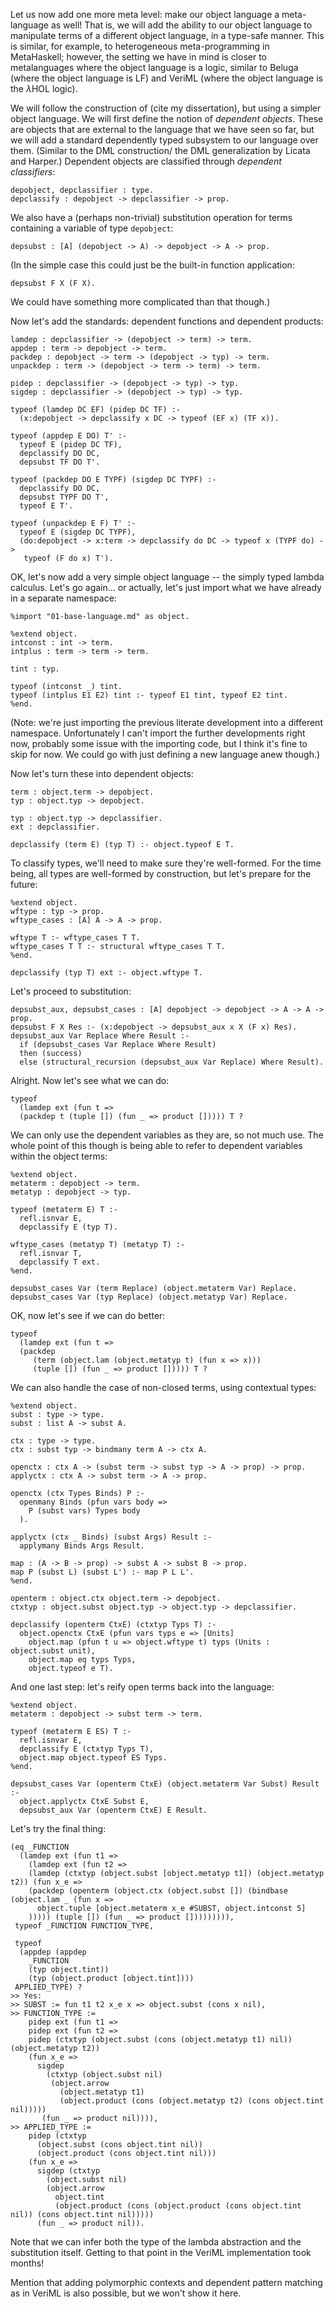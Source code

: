 <!--
```makam
%use "05-type-synonyms.md".
%testsuite literate_tests.
```
-->

Let us now add one more meta level: make our object language a meta-language as well!
That is, we will add the ability to our object language to manipulate terms of a different
object language, in a type-safe manner. This is similar, for example, to heterogeneous
meta-programming in MetaHaskell; however, the setting we have in mind is closer to
metalanguages where the object language is a logic, similar to Beluga (where the object
language is LF) and VeriML (where the object language is the $\lambda\text{HOL}$ logic).

We will follow the construction of (cite my dissertation), but using a simpler object
language. We will first define the notion of *dependent objects*. These are objects
that are external to the language that we have seen so far, but we will add a standard
dependently typed subsystem to our language over them. (Similar to the DML construction/
the DML generalization by Licata and Harper.) Dependent objects are classified through
*dependent classifiers*:

```makam
depobject, depclassifier : type.
depclassify : depobject -> depclassifier -> prop.
```

We also have a (perhaps non-trivial) substitution operation for terms containing a
variable of type `depobject`:
```makam
depsubst : [A] (depobject -> A) -> depobject -> A -> prop.
```

(In the simple case this could just be the built-in function application:
```
depsubst F X (F X).
```
We could have something more complicated than that though.)

Now let's add the standards: dependent functions and dependent products:

```makam
lamdep : depclassifier -> (depobject -> term) -> term.
appdep : term -> depobject -> term.
packdep : depobject -> term -> (depobject -> typ) -> term.
unpackdep : term -> (depobject -> term -> term) -> term.

pidep : depclassifier -> (depobject -> typ) -> typ.
sigdep : depclassifier -> (depobject -> typ) -> typ.

typeof (lamdep DC EF) (pidep DC TF) :-
  (x:depobject -> depclassify x DC -> typeof (EF x) (TF x)).

typeof (appdep E DO) T' :-
  typeof E (pidep DC TF),
  depclassify DO DC,
  depsubst TF DO T'.

typeof (packdep DO E TYPF) (sigdep DC TYPF) :-
  depclassify DO DC,
  depsubst TYPF DO T',
  typeof E T'.

typeof (unpackdep E F) T' :-
  typeof E (sigdep DC TYPF),
  (do:depobject -> x:term -> depclassify do DC -> typeof x (TYPF do) ->
   typeof (F do x) T').
```

OK, let's now add a very simple object language -- the simply typed lambda
calculus. Let's go again... or actually, let's just import what we have
already in a separate namespace:

```makam
%import "01-base-language.md" as object.

%extend object.
intconst : int -> term.
intplus : term -> term -> term.

tint : typ.

typeof (intconst _) tint.
typeof (intplus E1 E2) tint :- typeof E1 tint, typeof E2 tint.
%end.
```

(Note: we're just importing the previous literate development into a different
namespace. Unfortunately I can't import the further developments right now,
probably some issue with the importing code, but I think it's fine to skip for now.
We could go with just defining a new language anew though.)

Now let's turn these into dependent objects:

```makam
term : object.term -> depobject.
typ : object.typ -> depobject.

typ : object.typ -> depclassifier.
ext : depclassifier.

depclassify (term E) (typ T) :- object.typeof E T.
```

To classify types, we'll need to make sure they're well-formed. For the time
being, all types are well-formed by construction, but let's prepare for the
future:

```makam
%extend object.
wftype : typ -> prop.
wftype_cases : [A] A -> A -> prop.

wftype T :- wftype_cases T T.
wftype_cases T T :- structural wftype_cases T T.
%end.

depclassify (typ T) ext :- object.wftype T.
```

Let's proceed to substitution:

```makam
depsubst_aux, depsubst_cases : [A] depobject -> depobject -> A -> A -> prop.
depsubst F X Res :- (x:depobject -> depsubst_aux x X (F x) Res).
depsubst_aux Var Replace Where Result :-
  if (depsubst_cases Var Replace Where Result)
  then (success)
  else (structural_recursion (depsubst_aux Var Replace) Where Result).
```

Alright. Now let's see what we can do:

```makam
typeof
  (lamdep ext (fun t =>
  (packdep t (tuple []) (fun _ => product [])))) T ?
```

We can only use the dependent variables as they are, so not much use.
The whole point of this though is being able to refer to dependent variables
within the object terms:

```makam
%extend object.
metaterm : depobject -> term.
metatyp : depobject -> typ.

typeof (metaterm E) T :-
  refl.isnvar E,
  depclassify E (typ T).

wftype_cases (metatyp T) (metatyp T) :-
  refl.isnvar T,
  depclassify T ext.
%end.

depsubst_cases Var (term Replace) (object.metaterm Var) Replace.
depsubst_cases Var (typ Replace) (object.metatyp Var) Replace.
```

OK, now let's see if we can do better:

```makam
typeof
  (lamdep ext (fun t =>
  (packdep
     (term (object.lam (object.metatyp t) (fun x => x)))
     (tuple []) (fun _ => product [])))) T ?
```

We can also handle the case of non-closed terms, using contextual types:
```makam
%extend object.
subst : type -> type.
subst : list A -> subst A.

ctx : type -> type.
ctx : subst typ -> bindmany term A -> ctx A.

openctx : ctx A -> (subst term -> subst typ -> A -> prop) -> prop.
applyctx : ctx A -> subst term -> A -> prop.

openctx (ctx Types Binds) P :-
  openmany Binds (pfun vars body =>
    P (subst vars) Types body
  ).

applyctx (ctx _ Binds) (subst Args) Result :-
  applymany Binds Args Result.

map : (A -> B -> prop) -> subst A -> subst B -> prop.
map P (subst L) (subst L') :- map P L L'.
%end.

openterm : object.ctx object.term -> depobject.
ctxtyp : object.subst object.typ -> object.typ -> depclassifier.

depclassify (openterm CtxE) (ctxtyp Typs T) :-
  object.openctx CtxE (pfun vars typs e => [Units]
    object.map (pfun t u => object.wftype t) typs (Units : object.subst unit),
    object.map eq typs Typs,
    object.typeof e T).
```

And one last step: let's reify open terms back into the language:

```makam
%extend object.
metaterm : depobject -> subst term -> term.

typeof (metaterm E ES) T :-
  refl.isnvar E,
  depclassify E (ctxtyp Typs T),
  object.map object.typeof ES Typs.
%end.

depsubst_cases Var (openterm CtxE) (object.metaterm Var Subst) Result :-
  object.applyctx CtxE Subst E,
  depsubst_aux Var (openterm CtxE) E Result.
```

Let's try the final thing:

```makam
(eq _FUNCTION
  (lamdep ext (fun t1 =>
    (lamdep ext (fun t2 =>
    (lamdep (ctxtyp (object.subst [object.metatyp t1]) (object.metatyp t2)) (fun x_e =>
    (packdep (openterm (object.ctx (object.subst []) (bindbase (object.lam _ (fun x =>
      object.tuple [object.metaterm x_e #SUBST, object.intconst 5]
    ))))) (tuple []) (fun _ => product [])))))))),
 typeof _FUNCTION FUNCTION_TYPE,

 typeof
  (appdep (appdep
    _FUNCTION
    (typ object.tint))
    (typ (object.product [object.tint])))
 APPLIED_TYPE) ?
>> Yes:
>> SUBST := fun t1 t2 x_e x => object.subst (cons x nil),
>> FUNCTION_TYPE :=
    pidep ext (fun t1 =>
    pidep ext (fun t2 =>
    pidep (ctxtyp (object.subst (cons (object.metatyp t1) nil)) (object.metatyp t2))
    (fun x_e =>
      sigdep
        (ctxtyp (object.subst nil)
         (object.arrow
           (object.metatyp t1)
           (object.product (cons (object.metatyp t2) (cons object.tint nil)))))
       (fun _ => product nil)))),
>> APPLIED_TYPE :=
    pidep (ctxtyp
      (object.subst (cons object.tint nil))
      (object.product (cons object.tint nil)))
    (fun x_e =>
      sigdep (ctxtyp
        (object.subst nil)
        (object.arrow
          object.tint
          (object.product (cons (object.product (cons object.tint nil)) (cons object.tint nil)))))
      (fun _ => product nil)).
```

Note that we can infer both the type of the lambda abstraction and the substitution
itself. Getting to that point in the VeriML implementation took months!

Mention that adding polymorphic contexts and dependent pattern matching as in VeriML is
also possible, but we won't show it here.

